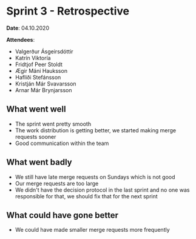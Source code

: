 # Sprint 3 - Retrospective

**Date**:
04.10.2020

**Attendees**:
* Valgerður Ásgeirsdóttir
* Katrín Viktoría
* Fridtjof Peer Stoldt
* Ægir Máni Hauksson
* Hafliði Stefánsson
* Kristján Már Svavarsson
* Arnar Már Brynjarsson

## What went well 
* The sprint went pretty smooth
* The work distribution is getting better, we started making merge requests sooner
* Good communication within the team

## What went badly
* We still have late merge requests on Sundays which is not good
* Our merge requests are too large
* We didn't have the decision protocol in the last sprint and no one was
responsible for that, we should fix that for the next sprint

## What could have gone better
* We could have made smaller merge requests more frequently